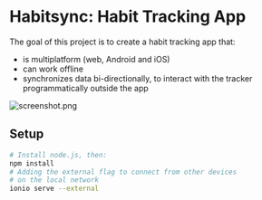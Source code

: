 # Habitsync: Habit Tracking App

The goal of this project is to create a habit tracking app that:
- is multiplatform (web, Android and iOS)
- can work offline
- synchronizes data bi-directionally, to interact with the tracker programmatically outside the app  

![screenshot.png](screenshot)

## Setup

```bash
# Install node.js, then:
npm install
# Adding the external flag to connect from other devices
# on the local network
ionio serve --external
```
